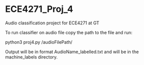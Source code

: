 # ECE4271_Proj_4
Audio classification project for ECE4271 at GT

To run classifier on audio file copy the path to the file and run:

python3 proj4.py /audioFilePath/

Output will be in format AudioName_labelled.txt and will be in
the machine_labels directory.
